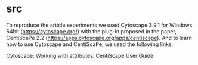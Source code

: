 # src

To reproduce the article experiments we used Cytoscape 3.9.1 for Windows 64bit (https://cytoscape.org/) with the plug-in proposed in the paper, CentiScaPe 2.2 (https://apps.cytoscape.org/apps/centiscape). And to learn how to use Cytoscape and CentiScaPe, we used the following links:

Cytoscape: Working with attributes.
CentiScape User Guide

